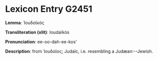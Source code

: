 # Lexicon Entry G2451

**Lemma**: Ἰουδαϊκός

**Transliteration (xlit)**: Ioudaïkós

**Pronunciation**: ee-oo-dah-ee-kos'

**Description**:
from Ἰουδαῖος; Judaïc, i.e. resembling a Judæan:--Jewish.
